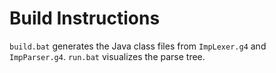 # Build Instructions
`build.bat` generates the Java class files from `ImpLexer.g4` and `ImpParser.g4`.
`run.bat` visualizes the parse tree.
